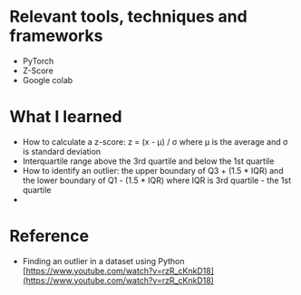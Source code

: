 # Relevant tools, techniques and frameworks
- PyTorch
- Z-Score 
- Google colab

# What I learned
- How to calculate a z-score: z = (x - μ) / σ where μ is the average and σ is standard deviation
- Interquartile range above the 3rd quartile and below the 1st quartile
- How to identify an outlier: the upper boundary of Q3 + (1.5 * IQR) and the lower boundary of Q1 - (1.5 * IQR) where IQR is 3rd quartile - the 1st quartile
- 

# Reference
- Finding an outlier in a dataset using Python [https://www.youtube.com/watch?v=rzR_cKnkD18](https://www.youtube.com/watch?v=rzR_cKnkD18)
